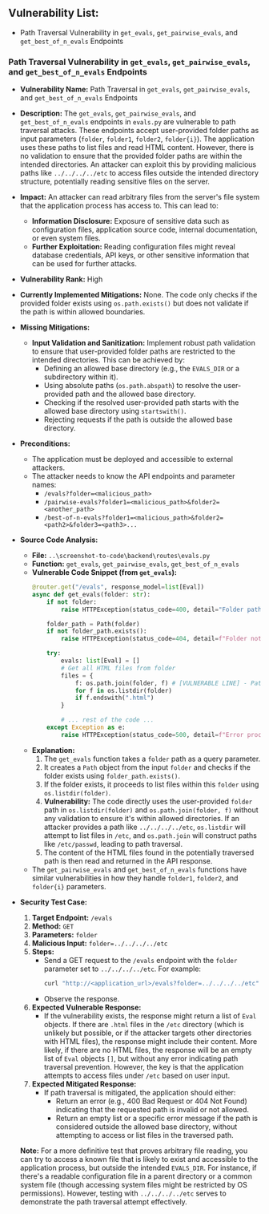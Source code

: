 ## Vulnerability List:

- Path Traversal Vulnerability in `get_evals`, `get_pairwise_evals`, and `get_best_of_n_evals` Endpoints

### Path Traversal Vulnerability in `get_evals`, `get_pairwise_evals`, and `get_best_of_n_evals` Endpoints

- **Vulnerability Name:** Path Traversal in `get_evals`, `get_pairwise_evals`, and `get_best_of_n_evals` Endpoints
- **Description:**
    The `get_evals`, `get_pairwise_evals`, and `get_best_of_n_evals` endpoints in `evals.py` are vulnerable to path traversal attacks. These endpoints accept user-provided folder paths as input parameters (`folder`, `folder1`, `folder2`, `folder{i}`). The application uses these paths to list files and read HTML content. However, there is no validation to ensure that the provided folder paths are within the intended directories. An attacker can exploit this by providing malicious paths like `../../../../etc` to access files outside the intended directory structure, potentially reading sensitive files on the server.
- **Impact:**
    An attacker can read arbitrary files from the server's file system that the application process has access to. This can lead to:
    - **Information Disclosure:** Exposure of sensitive data such as configuration files, application source code, internal documentation, or even system files.
    - **Further Exploitation:**  Reading configuration files might reveal database credentials, API keys, or other sensitive information that can be used for further attacks.
- **Vulnerability Rank:** High
- **Currently Implemented Mitigations:**
    None. The code only checks if the provided folder exists using `os.path.exists()` but does not validate if the path is within allowed boundaries.
- **Missing Mitigations:**
    - **Input Validation and Sanitization:** Implement robust path validation to ensure that user-provided folder paths are restricted to the intended directories. This can be achieved by:
        - Defining an allowed base directory (e.g., the `EVALS_DIR` or a subdirectory within it).
        - Using absolute paths (`os.path.abspath`) to resolve the user-provided path and the allowed base directory.
        - Checking if the resolved user-provided path starts with the allowed base directory using `startswith()`.
        - Rejecting requests if the path is outside the allowed base directory.
- **Preconditions:**
    - The application must be deployed and accessible to external attackers.
    - The attacker needs to know the API endpoints and parameter names:
        - `/evals?folder=<malicious_path>`
        - `/pairwise-evals?folder1=<malicious_path>&folder2=<another_path>`
        - `/best-of-n-evals?folder1=<malicious_path>&folder2=<path2>&folder3=<path3>...`
- **Source Code Analysis:**
    - **File:** `..\screenshot-to-code\backend\routes\evals.py`
    - **Function:** `get_evals`, `get_pairwise_evals`, `get_best_of_n_evals`
    - **Vulnerable Code Snippet (from `get_evals`):**
        ```python
        @router.get("/evals", response_model=list[Eval])
        async def get_evals(folder: str):
            if not folder:
                raise HTTPException(status_code=400, detail="Folder path is required")

            folder_path = Path(folder)
            if not folder_path.exists():
                raise HTTPException(status_code=404, detail=f"Folder not found: {folder}")

            try:
                evals: list[Eval] = []
                # Get all HTML files from folder
                files = {
                    f: os.path.join(folder, f) # [VULNERABLE LINE] - Path is directly joined without validation
                    for f in os.listdir(folder)
                    if f.endswith(".html")
                }

                # ... rest of the code ...
            except Exception as e:
                raise HTTPException(status_code=500, detail=f"Error processing evals: {str(e)}")
        ```
    - **Explanation:**
        1. The `get_evals` function takes a `folder` path as a query parameter.
        2. It creates a `Path` object from the input `folder` and checks if the folder exists using `folder_path.exists()`.
        3. If the folder exists, it proceeds to list files within this `folder` using `os.listdir(folder)`.
        4. **Vulnerability:** The code directly uses the user-provided `folder` path in `os.listdir(folder)` and `os.path.join(folder, f)` without any validation to ensure it's within allowed directories. If an attacker provides a path like `../../../../etc`, `os.listdir` will attempt to list files in `/etc`, and `os.path.join` will construct paths like `/etc/passwd`, leading to path traversal.
        5. The content of the HTML files found in the potentially traversed path is then read and returned in the API response.
    - The `get_pairwise_evals` and `get_best_of_n_evals` functions have similar vulnerabilities in how they handle `folder1`, `folder2`, and `folder{i}` parameters.

- **Security Test Case:**
    1. **Target Endpoint:** `/evals`
    2. **Method:** `GET`
    3. **Parameters:** `folder`
    4. **Malicious Input:** `folder=../../../../etc`
    5. **Steps:**
        - Send a GET request to the `/evals` endpoint with the `folder` parameter set to `../../../../etc`. For example:
          ```bash
          curl "http://<application_url>/evals?folder=../../../../etc"
          ```
        - Observe the response.
    6. **Expected Vulnerable Response:**
        - If the vulnerability exists, the response might return a list of `Eval` objects. If there are `.html` files in the `/etc` directory (which is unlikely but possible, or if the attacker targets other directories with HTML files), the response might include their content. More likely, if there are no HTML files, the response will be an empty list of `Eval` objects `[]`, but without any error indicating path traversal prevention. However, the key is that the application attempts to access files under `/etc` based on user input.
    7. **Expected Mitigated Response:**
        - If path traversal is mitigated, the application should either:
            - Return an error (e.g., 400 Bad Request or 404 Not Found) indicating that the requested path is invalid or not allowed.
            - Return an empty list or a specific error message if the path is considered outside the allowed base directory, without attempting to access or list files in the traversed path.

    **Note:** For a more definitive test that proves arbitrary file reading, you can try to access a known file that is likely to exist and accessible to the application process, but outside the intended `EVALS_DIR`. For instance, if there's a readable configuration file in a parent directory or a common system file (though accessing system files might be restricted by OS permissions). However, testing with `../../../../etc` serves to demonstrate the path traversal attempt effectively.
